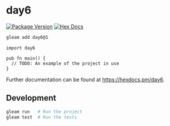 # day6

[![Package Version](https://img.shields.io/hexpm/v/day6)](https://hex.pm/packages/day6)
[![Hex Docs](https://img.shields.io/badge/hex-docs-ffaff3)](https://hexdocs.pm/day6/)

```sh
gleam add day6@1
```
```gleam
import day6

pub fn main() {
  // TODO: An example of the project in use
}
```

Further documentation can be found at <https://hexdocs.pm/day6>.

## Development

```sh
gleam run   # Run the project
gleam test  # Run the tests
```
